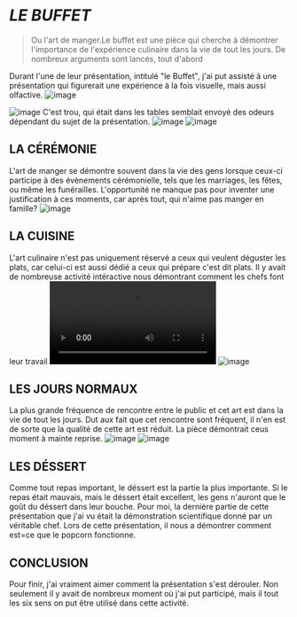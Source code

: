 # _*LE BUFFET*_
>Ou l'art de manger.Le buffet est une pièce qui cherche à démontrer l'importance de l'expérience culinaire dans la vie de tout les jours. De nombreux arguments sont lancés, tout d'abord

Durant l'une de leur présentation, intitulé "le Buffet", j'ai put assisté à une présentation qui figurerait une expérience à la fois visuelle, mais aussi olfactive. ![image](https://github.com/ThierryLambert913/H25_TIM_exposition/blob/main/TP1/media/PhotoBuffet.jpg)

![image](https://github.com/ThierryLambert913/H25_TIM_exposition/blob/main/TP1/media/PhotoMechanisme.jpg) C'est trou, qui était dans les tables semblait envoyé des odeurs dépendant du sujet de la présentation.
![image](https://github.com/ThierryLambert913/H25_TIM_exposition/blob/main/TP1/media/PhotoBuffetDebut1.jpg)
![image](https://github.com/ThierryLambert913/H25_TIM_exposition/blob/main/TP1/media/PhotoBuffetDebut2.jpg)
## LA CÉRÉMONIE
L'art de manger se démontre souvent dans la vie des gens lorsque ceux-ci participe à des évènements cérémonielle, tels que les marriages, les fêtes, ou même les funérailles. L'opportunité ne manque pas pour inventer une justification à ces moments, car après tout, qui n'aime pas manger en famille?
![image](https://github.com/ThierryLambert913/H25_TIM_exposition/blob/main/TP1/media/PhotoVielleVideo.jpg)
## LA CUISINE
L'art culinaire n'est pas uniquement réservé a ceux qui veulent déguster les plats, car celui-ci est aussi dédié a ceux qui prépare c'est dit plats. Il y avait de nombreuse activité intéractive nous démontrant comment les chefs font leur travail
![video](https://github.com/ThierryLambert913/H25_TIM_exposition/blob/main/TP1/media/20250130_194519000_iOS.MOV)
![image](https://github.com/ThierryLambert913/H25_TIM_exposition/blob/main/TP1/media/PhotoPlat.jpg)
## LES JOURS NORMAUX
La  plus grande fréquence de rencontre entre le public et cet art est dans la vie de tout les jours. Dut aux fait que cet rencontre sont fréquent, il n'en est de sorte que la qualité de cette art est réduit. La pièce démontrait ceus moment à mainte reprise. 
![image](https://github.com/ThierryLambert913/H25_TIM_exposition/blob/main/TP1/media/PhotoChef1.jpg)
![image](https://github.com/ThierryLambert913/H25_TIM_exposition/blob/main/TP1/media/PhotoChef2.jpg)
## LES DÉSSERT
Comme tout repas important, le déssert est la partie la plus importante. Si le repas était mauvais, mais le déssert était excellent, les gens n'auront que le goût du déssert dans leur bouche. Pour moi, la dernière partie de cette présentation que j'ai vu était la démonstration scientifique donné par un véritable chef. Lors de cette présentation, il nous a démontrer comment est=ce que le popcorn fonctionne.
## CONCLUSION
Pour finir, j'ai vraiment aimer comment la présentation s'est dérouler. Non seulement il y avait de nombreux moment où j'ai put participé, mais il tout les six sens on put être utilisé dans cette activité.
